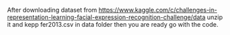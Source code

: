 After downloading dataset from https://www.kaggle.com/c/challenges-in-representation-learning-facial-expression-recognition-challenge/data
unzip it and kepp fer2013.csv in data folder 
then you are ready go with the code.
